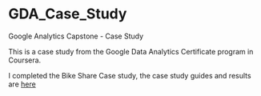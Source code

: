 # GDA_Case_Study
Google Analytics Capstone - Case Study

This is a case study from the Google Data Analytics Certificate program in Coursera. 

I completed the Bike Share Case study, the case study guides and results are [here](https://github.com/flegaspi700/GDA_Case_Study/tree/main/Bike%20Share)
